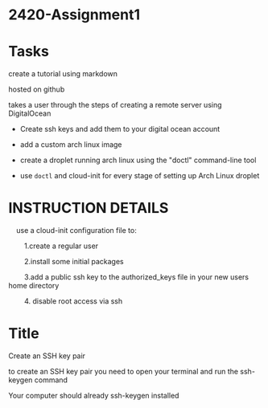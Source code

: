 # 2420-Assignment1

# Tasks

create a tutorial using markdown

hosted on github

takes a user through the steps of creating a remote server using DigitalOcean

- Create ssh keys and add them to your digital ocean account

- add a custom arch linux image

- create a droplet running arch linux using the "doctl" command-line tool

- use `doctl` and cloud-init for every stage of setting up Arch Linux droplet

  

# INSTRUCTION DETAILS

    use a cloud-init configuration file to:

        1.create a regular user

        2.install some initial packages

        3.add a public ssh key to the authorized_keys file in your new users home directory

        4. disable root access via ssh

  
  
  
  
  
  
  

# Title

  

Create an SSH key pair

  

to create an SSH key pair you need to open your terminal and run the ssh-keygen command

  

Your computer should already ssh-keygen installed